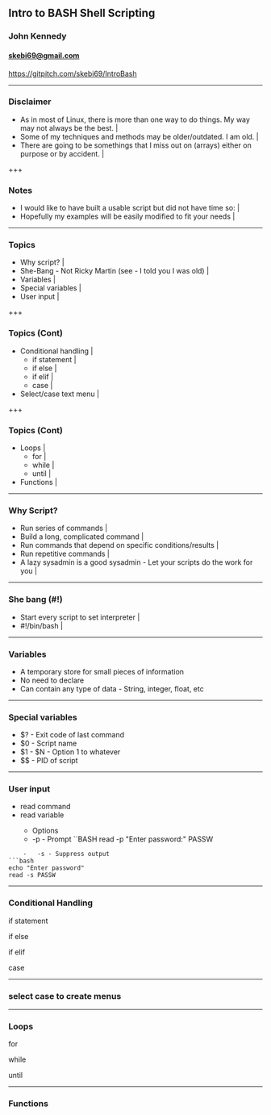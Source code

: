 ## Intro to BASH Shell Scripting
### John Kennedy
#### skebi69@gmail.com
https://gitpitch.com/skebi69/IntroBash

---
### Disclaimer
-   As in most of Linux, there is more than one way to do things. My way may not always be the best. |
-   Some of my techniques and methods may be older/outdated. I am old. |
-   There are going to be somethings that I miss out on (arrays) either on purpose or by accident. |

+++
### Notes
-   I would like to have built a usable script but did not have time so: |
-   Hopefully my examples will be easily modified to fit your needs |

---
### Topics
-   Why script? |
-   She-Bang - Not Ricky Martin (see - I told you I was old) |
-   Variables |
-   Special variables |
-   User input |

+++
### Topics (Cont)
-   Conditional handling |
    -   if statement |
    -   if else |
    -   if elif |
    -   case |
-   Select/case text menu |

+++
### Topics (Cont)
-   Loops |
    -   for |
    -   while |
    -   until |
-   Functions |

---
### Why Script?
-   Run series of commands |
-   Build a long, complicated command |
-   Run commands that depend on specific conditions/results |
-   Run repetitive commands |
-   A lazy sysadmin is a good sysadmin - Let your scripts do the work for you |

---
### She bang (#!)
-   Start every script to set interpreter |
-   #!/bin/bash |

---
### Variables
-   A temporary store for small pieces of information
-   No need to declare
-   Can contain any type of data - String, integer, float, etc

---
### Special variables
-   $? - Exit code of last command
-   $0 - Script name
-   $1 - $N - Option 1 to whatever
-   $$ - PID of script

---
### User input
-   read command
-   read <options> variable
    -   Options
    -   -p - Prompt
``BASH
read -p "Enter password:" PASSW
```
    -   -s - Suppress output
```bash
echo "Enter password"
read -s PASSW
```

---
### Conditional Handling
if statement

if else

if elif

case

---
### select case to create menus


---
### Loops
for

while

until

---
### Functions
